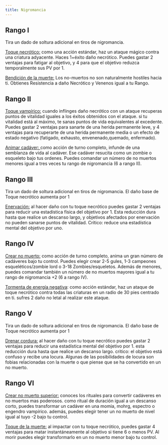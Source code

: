 ```yaml
---
title: Nigromancia
---
```


## Rango I

Tira un dado de soltura adicional en tiros de nigromancia.

<u>Toque necrótico:</u></u> como una acción estándar, haz un ataque mágico contra una criatura adyacente. Haces 1+éxito daño necrótico. Puedes gastar 2 ventajas para fatigar al objetivo, y 4 para que el objetivo reduzca temporalmente sus PV por 1.

<u>Bendición de la muerte:</u> Los no-muertos no son naturalmente hostiles hacia ti. Obtienes Resistencia a daño Necrótico y Venenos igual a tu Rango.

## Rango II

<u>Toque vampírico:</u></u> cuando inflinges daño necrótico con un ataque recuperas puntos de vitalidad iguales a los éxitos obtenidos con el ataque. si tu vitalidad está al máximo, te sanas puntos de vida equivalentes al excedente. Puedes gastar 2 ventajas para sanarte de una herida permanente leve, y 4 ventajas para recuperarte de una herida permanente media o un efecto de estado negativo (fatigado, exhausto, envenenado,quemado, enfermado).

<u><u>Animar cadáver:</u> </u>como acción de turno completo, infunde de una semblanza de vida al cadáver. Ese cadáver resucita como un zombie o esqueleto bajo tus ordenes. Puedes comandar un número de no muertos menores igual a tres veces tu rango de nigromancia (6 a rango II).

## Rango III

Tira un dado de soltura adicional en tiros de nigromancia. El daño base de Toque necrótico aumenta por 1

<u>Enervación:</u> al hacer daño con tu toque necrótico puedes gastar 2 ventajas para reducir una estadística física del objetivo por 1. Esta reducción dura hasta que realice un descanso largo, y objetivos afectados por enervación no pueden sanarse puntos de vitalidad. Crítico: reduce una estadística mental del objetivo por uno.

## Rango IV

<u>Crear no muerto:</u> como acción de turno completo, anima un gran número de cadáveres bajo tu control. Puedes elegir crear 2-5 gules, 1-3 campeones esqueléticos/zombie lord o 3-18 Zombies/esqueletos. Además de menores, puedes comandar también un número de no muertos mayores igual a tu rango de nigromancia +2 (6 a rango IV).

<u>Tormenta de energía negativa</u>: como acción estándar, haz un ataque de toque necrótico contra todas las criaturas en un radio de 30 pies centrado en ti. sufres 2 daño no letal al realizar este ataque.

## Rango V 

Tira un dado de soltura adicional en tiros de nigromancia. El daño base de Toque necrótico aumenta por 1

<u>Drenar cordura:</u> al hacer daño con tu toque necrótico puedes gastar 2 ventajas para reducir una estadística mental del objetivo por 1. esta reducción dura hasta que realice un descanso largo. critico: el objetivo está confuso y recibe una locura. Algunas de las posibilidades de locura son fobias relacionadas con la muerte o que piense que se ha convertido en un no muerto.

## Rango VI

<u>Crear no muerto superior:</u> conoces los rituales para convertir cadáveres en no muertos mas poderosos. como ritual de duración igual a un descanso corto, puedes transformar un cadáver en una momia, mohrg, espectro o engendro vampírico. además, puedes elegir tener un no muerto de nivel igual al tuyo -2 bajo tu control.

<u>Toque de la muerte:</u></u> al impactar con tu toque necrótico, puedes gastar 4 ventajas para matar instantáneamente al objetivo si tiene 6 o menos PV. Al morir puedes elegir transformarlo en un no muerto menor bajo tu control.